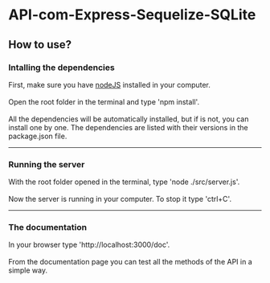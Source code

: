 <h1>API-com-Express-Sequelize-SQLite</h1>
<h2>How to use?</h2>
<h3>Intalling the dependencies</h3>
First, make sure you have <a href="https://nodejs.org/en" target="_blank">nodeJS</a> installed in your computer.
<br><br>Open the root folder in the terminal and type 'npm install'.
<br><br>All the dependencies will be automatically installed, but if is not, you can install one by one. The dependencies are listed with their versions in the package.json file.
<hr>
<h3>Running the server</h3>
With the root folder opened in the terminal, type 'node ./src/server.js'. 
<br><br>Now the server is running in your computer. To stop it type 'ctrl+C'. 
<hr>
<h3>The documentation</h3>
In your browser type 'http://localhost:3000/doc'. 
<br><br>From the documentation page you can test all the methods of the API in a simple way.
